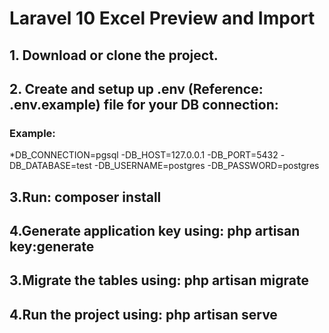 # Laravel 10 Excel Preview and Import
## 1. Download or clone the project.
## 2. Create and setup up .env (Reference: .env.example) file for your DB connection:
### Example: 
*DB_CONNECTION=pgsql
-DB_HOST=127.0.0.1
-DB_PORT=5432
-DB_DATABASE=test
-DB_USERNAME=postgres
-DB_PASSWORD=postgres
## 3.Run: composer install
## 4.Generate application key using: php artisan key:generate
## 3.Migrate the tables using: php artisan migrate
## 4.Run the project using: php artisan serve
